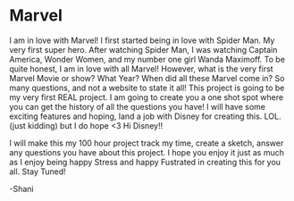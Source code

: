 # Marvel
I am in love with Marvel! I first started being in love with Spider Man. My very first super hero. After watching Spider Man, I was watching Captain America, Wonder Women, and my number one girl Wanda Maximoff. 
To be quite honest, I am in love with all Marvel! However, what is the very first Marvel Movie or show? What Year? When did all these Marvel come in? So many questions, and not a website to state it all!
This project is going to be my very first REAL project. I am going to create you a one shot spot where you can get the history of all the questions you have! I will have some exciting features and hoping, land a 
job with Disney for creating this. LOL. (just kidding) but I do hope <3 Hi Disney!! 

I will make this my 100 hour project track my time, create a sketch, answer any questions you have about this project. I hope you enjoy it just as much as I enjoy being happy Stress and happy Fustrated in creating this for you all.
Stay Tuned! 

-Shani
